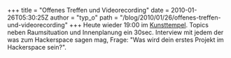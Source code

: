 +++
title = "Offenes Treffen und Videorecording"
date = 2010-01-26T05:30:25Z
author = "typ_o"
path = "/blog/2010/01/26/offenes-treffen-und-videorecording"
+++
Heute wieder 19:00 im
[Kunsttempel](https://flipdot.org/blog/archives/47-Ab-jetzt-immer-Dienstags.html).
Topics neben Raumsituation und Innenplanung ein 30sec. Interview mit
jedem der was zum Hackerspace sagen mag, Frage: "Was wird dein erstes
Projekt im Hackerspace sein?".
